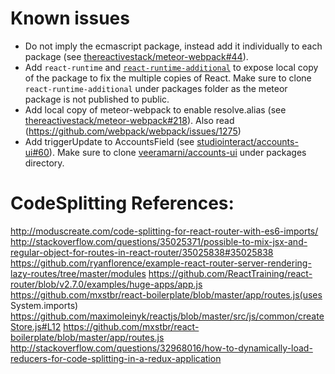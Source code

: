 # Known issues

- Do not imply the ecmascript package, instead add it individually to each  package (see [thereactivestack/meteor-webpack#44](https://github.com/thereactivestack/meteor-webpack/issues/44)).
- Add `react-runtime` and [`react-runtime-additional`](https://github.com/veeramarni/react-runtime-additional) to expose local copy of the package to fix the multiple copies of React.   Make sure to clone `react-runtime-additional` under packages folder as the meteor package is not published to public.
- Add local copy of meteor-webpack to enable resolve.alias (see [thereactivestack/meteor-webpack#218](https://github.com/thereactivestack/meteor-webpack/issues/44)). Also read (https://github.com/webpack/webpack/issues/1275)
- Add triggerUpdate to AccountsField (see [studiointeract/accounts-ui#60](https://github.com/studiointeract/accounts-ui/issues/60)). Make sure to clone [veeramarni/accounts-ui](https://github.com/veeramarni/accounts-ui) under packages directory.


CodeSplitting References:
===============
http://moduscreate.com/code-splitting-for-react-router-with-es6-imports/
http://stackoverflow.com/questions/35025371/possible-to-mix-jsx-and-regular-object-for-routes-in-react-router/35025838#35025838
https://github.com/ryanflorence/example-react-router-server-rendering-lazy-routes/tree/master/modules
https://github.com/ReactTraining/react-router/blob/v2.7.0/examples/huge-apps/app.js
https://github.com/mxstbr/react-boilerplate/blob/master/app/routes.js(uses System.imports)
https://github.com/maximoleinyk/reactjs/blob/master/src/js/common/createStore.js#L12
https://github.com/mxstbr/react-boilerplate/blob/master/app/routes.js
http://stackoverflow.com/questions/32968016/how-to-dynamically-load-reducers-for-code-splitting-in-a-redux-application
